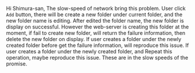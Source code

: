 Hi Shimura-san,
The slow-speed of network bring this problem.
User click `Add` button, there will be create a new folder under current folder, and the new folder name is editing. After edited the folder name, the new folder is display on successful. However the web-server is creating this folder at the moment, if fail to create new folder, will return the failure information, then delete the new folder on display.
If user creates a folder under the newly created folder before get the failure information, will reproduce this issue.
If user creates a folder under the newly created folder, and Repeat this operation, maybe reproduce this issue.
These are in the slow speeds of the promise.
